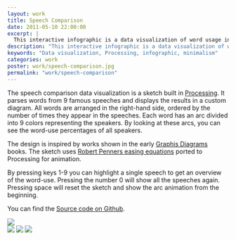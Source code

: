 ```yaml
---
layout: work
title: Speech Comparison
date: 2011-05-10 22:00:00
excerpt: |
  This interactive infographic is a data visualization of word usage in 9 famous speeches.
description: "This interactive infographic is a data visualization of word usage in 9 famous speeches."
keywords: "Data visualization, Processing, infographic, minimalism"
categories: work
poster: work/speech-comparison.jpg
permalink: "work/speech-comparison"
---
```


The speech comparison data visualization is a sketch built in [Processing](http://processing.org/). It parses words from 9 famous speeches and displays the results in a custom diagram. All words are arranged in the right-hand side, ordered by the number of times they appear in the speeches. Each word has an arc divided into 9 colors representing the speakers. By looking at these arcs, you can see the word-use percentages of all speakers.

The design is inspired by works shown in the early [Graphis Diagrams](http://www.flickr.com/search/?q=graphis) books. The sketch uses [Robert Penners easing equations](http://www.robertpenner.com/easing/) ported to Processing for animation.

By pressing keys 1-9 you can highlight a single speech to get an overview of the word-use. Pressing the number 0 will show all the speeches again. Pressing space will reset the sketch and show the arc animation from the beginning.

You can find the [Source code on Github](http://github.com/runemadsen/SpeechComparison).
	
<div class="wide-750">
  <img src="{% asset_path work/speech-comparison.jpg %}" />
</div>

<img src="{% asset_path work/speech-comparison2.jpg %}" />

<img src="{% asset_path work/speech-comparison3.jpg %}" />

<img src="{% asset_path work/speech-comparison4.jpg %}" />